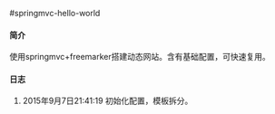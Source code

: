 #springmvc-hello-world
#### 简介
使用springmvc+freemarker搭建动态网站。含有基础配置，可快速复用。
#### 日志
1. 2015年9月7日21:41:19 初始化配置，模板拆分。